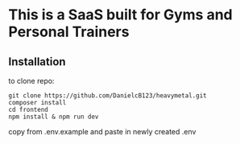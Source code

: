 # This is a SaaS built for Gyms and Personal Trainers

## Installation
to clone repo:
```
git clone https://github.com/DanielcB123/heavymetal.git
composer install
cd frontend
npm install & npm run dev
```

copy from .env.example and paste in newly created .env 


